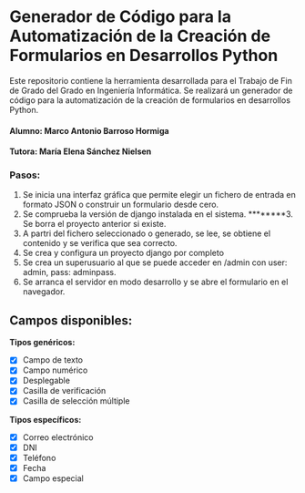 # Generador de Código para la Automatización de la Creación de Formularios en Desarrollos Python
Este repositorio contiene la herramienta desarrollada para el Trabajo de Fin de Grado del Grado en Ingeniería Informática.
Se realizará un generador de código para la automatización de la creación de formularios en desarrollos Python.

#### Alumno: **Marco Antonio Barroso Hormiga**
#### Tutora: **María Elena Sánchez Nielsen**


### Pasos:
1. Se inicia una interfaz gráfica que permite elegir un fichero de entrada en formato JSON o construir un formulario desde cero.
2. Se comprueba la versión de django instalada en el sistema.
********3. Se borra el proyecto anterior si existe.
3. A partri del fichero seleccionado o generado, se lee, se obtiene el contenido y se verifica que sea correcto.
4. Se crea y configura un proyecto django por completo
5. Se crea un superusuario al que se puede acceder en /admin con user: admin, pass: adminpass.
4. Se arranca el servidor en modo desarrollo y se abre el formulario en el navegador.

## Campos disponibles:
**Tipos genéricos:**
- [x] Campo de texto
- [x] Campo numérico
- [x] Desplegable
- [x] Casilla de verificación
- [x] Casilla de selección múltiple

**Tipos específicos:**
- [x] Correo electrónico
- [x] DNI
- [x] Teléfono
- [x] Fecha
- [x] Campo especial